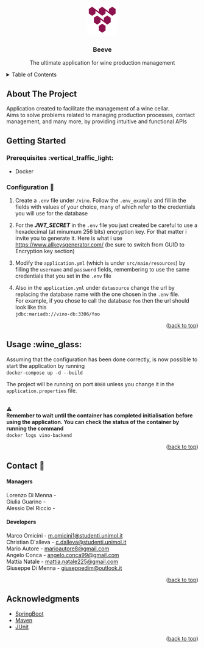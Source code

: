 <!-- Improved compatibility of back to top link: See: https://github.com/othneildrew/Best-README-Template/pull/73 -->

<a name="readme-top"></a>

<!--
*** Thanks for checking out the Best-README-Template. If you have a suggestion
*** that would make this better, please fork the repo and create a pull request
*** or simply open an issue with the tag "enhancement".
*** Don't forget to give the project a star!
*** Thanks again! Now go create something AMAZING! :D
-->

<!-- PROJECT SHIELDS -->

<!--
*** I'm using markdown "reference style" links for readability.
*** Reference links are enclosed in brackets [ ] instead of parentheses ( ).
*** See the bottom of this document for the declaration of the reference variables
*** for contributors-url, forks-url, etc. This is an optional, concise syntax you may use.
*** https://www.markdownguide.org/basic-syntax/#reference-style-links
-->

<!-- PROJECT LOGO -->

<br />
<div align="center">
    <img src="./static/logo.svg" alt="Logo" width="80" height="80">
  <h3 align="center">Beeve</h3>

  <p align="center">The ultimate application for wine production management</p>
</div>

<!-- TABLE OF CONTENTS -->

<details>
  <summary>Table of Contents</summary>
  <ol>
    <li>
      <a href="#about-the-project">About The Project</a>
    </li>
    <li>
      <a href="#getting-started">Getting Started</a>
      <ul>
        <li><a href="#prerequisites">Prerequisites</a></li>
        <li><a href="#configuration">Configuration</a></li>
      </ul>
    </li>
    <li><a href="#usage">Usage</a></li>
    <li><a href="#contact">Contact</a></li>
    <li><a href="#acknowledgments">Acknowledgments</a></li>
  </ol>
</details>

<!-- ABOUT THE PROJECT -->

## About The Project

Application created to facilitate the management of a wine cellar. <br>Aims to solve problems related to managing production processes, contact management, and many more, by providing intuitive and functional APIs

<!-- GETTING STARTED -->

## Getting Started

### Prerequisites :vertical\_traffic\_light:

*   Docker

### Configuration :hammer:

1.  Create a `.env` file under `/vino`. Follow the `.env_example` and fill in the fields with values of your choice, many of which refer to the credentials you will use for the database

2.  For the ***JWT\_SECRET*** in the `.env` file you just created be careful to use a hexadecimal (at minumum 256 bits) encryption key. For that matter i invite you to generate it. Here is what i use https://www.allkeysgenerator.com/ (be sure to switch from GUID to Encryption key section)

3.  Modify the `application.yml` (which is under `src/main/resources`) by filling the `username` and `password` fields, remembering to use the same credentials that you set in the `.env` file

4.  Also in the `application.yml` under `datasource` change the url by replacing the database name with the one chosen in the `.env` file. <br>For example, if you chose to call the database `foo` then the url should look like this<br>
    `jdbc:mariadb://vino-db:3306/foo`

<p align="right">(<a href="#readme-top">back to top</a>)</p>

<!-- USAGE EXAMPLES -->

## Usage :wine\_glass:

Assuming that the configuration has been done correctly, is now possible to start the application by running<br> `docker-compose up -d --build`

The project will be running on port `8080` unless you change it in the `application.properties` file.<br><br>

:warning:<br>
**Remember to wait until the container has completed initialisation before using the application. You can check the status of the container by running the command**<br> `docker logs vino-backend`

<p align="right">(<a href="#readme-top">back to top</a>)</p>

<!-- CONTACT -->

## Contact :scroll:

#### Managers

Lorenzo Di Menna - <br>
Giulia Guarino - <br>
Alessio Del Riccio - <br>

#### Developers

Marco Omicini - m.omicini1@studenti.unimol.it<br>
Christian D'alleva - c.dalleva@studenti.unimol.it<br>
Mario Autore - marioautore8@gmail.com<br>
Angelo Conca -  angelo.conca99@gmail.com<br>
Mattia Natale -  mattia.natale225@gmail.com<br>
Giuseppe Di Menna - giuseppedim@outlook.it<br>

<p align="right">(<a href="#readme-top">back to top</a>)</p>

<!-- ACKNOWLEDGMENTS -->

## Acknowledgments

*   [SpringBoot](https://github.com/spring-projects/spring-boot)
*   [Maven](https://github.com/apache/maven)
*   [JUnit](https://github.com/junit-team/junit4)

<p align="right">(<a href="#readme-top">back to top</a>)</p>

